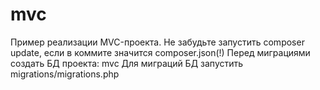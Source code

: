 # mvc
Пример реализации MVC-проекта.
Не забудьте запустить composer update, если в коммите значится composer.json(!)
Перед миграциями создать БД проекта: mvc
Для миграций БД запустить migrations/migrations.php
